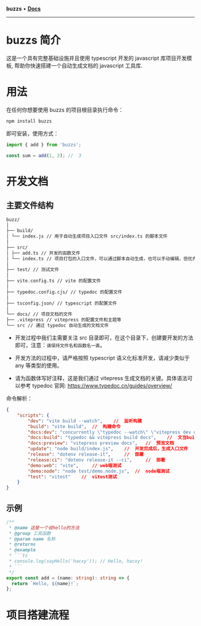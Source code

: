 **buzzs** • [**Docs**](globals.md)

***

# buzzs 简介

这是一个具有完整基础设施并且使用 typescript 开发的 javascript 库项目开发模板, 帮助你快速搭建一个自动生成文档的 javascript 工具库.

# 用法

在任何你想要使用 buzzs 的项目根目录执行命令：

```js
npm install buzzs
```

即可安装，使用方式：

```js
import { add } from 'buzzs';

const sum = add(1, 2); //  3
```

# 开发文档

## 主要文件结构

```txt
buzz/
│
├── build/
│ └── index.js // 用于自动生成项目入口文件 src/index.ts 的脚本文件
│
├── src/
│ ├── add.ts // 开发的函数文件
│ └── index.ts // 项目打包的入口文件，可以通过脚本自动生成，也可以手动编辑，但优先通过执行脚本生成
│
├── test/ // 测试文件
│
├── vite.config.ts // vite 的配置文件
│
├── typedoc.config.cjs/ // typedoc 的配置文件
│
├── tsconfig.json/ // typescript 的配置文件
│
└── docs/ // 项目文档的文件
├── .vitepress // vitepress 的配置文件和主题等
└── src // 通过 typedoc 自动生成的文档文件
```

-   开发过程中我们主需要关注 src 目录即可，在这个目录下，创建要开发的方法即可，注意：`请保持文件名和函数名一直`。

-   开发方法的过程中，请严格按照 typescript 语义化标准开发，请减少类似于 any 等类型的使用。

-   请为函数体写好注释，这是我们通过 vitepress 生成文档的关键。具体语法可以参考 typedoc 官网: https://www.typedoc.cn/guides/overview/

命令解析：

```json
{
	"scripts": {
		"dev": "vite build --watch",    //  监听构建
		"build": "vite build",  //  构建命令
		"docs:dev": "concurrently \"typedoc --watch\" \"vitepress dev docs\"",  //  实时监听文件变更，生成实时文档
		"docs:build": "typedoc && vitepress build docs",    //  文当build命令会在docs/.vitepress/dist，生成dist文件包供部署文档用
		"docs:preview": "vitepress preview docs",   //  预览文档
		"update": "node build/index.js",    //  开发完成后，生成入口文件
		"release": "dotenv release-it",     //  部署
		"release:ci": "dotenv release-it --ci",     //  部署
		"demo:web": "vite",     // web端测试
		"demo:node": "node test/demo.node.js",  //  node端测试
		"test": "vitest"    //  vitest测试
	}
}
```

## 示例

````ts
/**
 * @name 这是一个说hello的方法
 * @group 工具函数
 * @param name 名称
 * @returns
 * @example
 * ```ts
 * console.log(sayHello('hacxy')); // Hello, hacxy!
 * ```
 */
export const add = (name: string): string => {
  return `Hello, ${name}!`;
};
````

# 项目搭建流程
